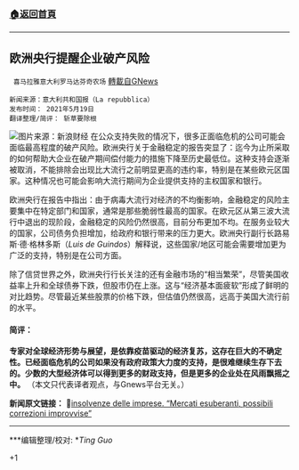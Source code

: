 ###  [:house:返回首頁](https://github.com/ourhimalayas/txt)
---

## 欧洲央行提醒企业破产风险
` 喜马拉雅意大利罗马达芬奇农场` [轉載自GNews](https://gnews.org/zh-hans/1260069/)

```
新闻来源：意大利共和国报（La repubblica）
发布时间： 2021年5月19日
翻译整理/简评： 斩草要除根
```

![]()![](https://gnews-media-offload.s3.amazonaws.com/wp-content/uploads/2021/05/20145914/ea47-iqyrykv3111038-1.jpg)图片来源：新浪财经
在公众支持失败的情况下，很多正面临危机的公司可能会面临最高程度的破产风险。欧洲央行关于金融稳定的报告突显了：迄今为止所采取的如何帮助大企业在破产期间偿付能力的措施下降至历史最低位。这种支持会逐渐被取消，不能排除会出现比大流行之前明显更高的违约率，特别是在某些欧元区国家。这种情况也可能会影响大流行期间为企业提供支持的主权国家和银行。

欧洲央行在报告中指出：由于病毒大流行对经济的不均衡影响，金融稳定的风险主要集中在特定部门和国家，通常是那些脆弱性最高的国家。在欧元区从第三波大流行中退出的现阶段，金融稳定的风险仍然很高，目前分布更加不均。在服务业较大的国家，公司债务负担增加，给政府和银行带来的压力更大。欧洲央行副行长路易斯·德·格林多斯（*Luis de Guindos*）解释说，这些国家/地区可能会需要增加更为广泛的支持，特别是在公司方面。

除了信贷世界之外，欧洲央行行长关注的还有金融市场的“相当繁荣”，尽管美国收益率上升和全球债券下跌，但股市仍在上涨。这与“经济基本面疲软”形成了鲜明的对比趋势。尽管最近某些股票的价格下跌，但估值仍然很高，远高于美国大流行前的水平。

#### 简评：

**专家对全球经济形势与展望，是依靠疫苗驱动的经济复苏，这存在巨大的不确定性。已经面临危机的公司如果没有政府政策大力度的支持，是很难继续生存下去的。少数的大型经济体可以得到更多的财政支持，但是更多的企业处在风雨飘摇之中。**
（本文只代表译者观点，与Gnews平台无关。）

**新闻原文链接：**
🔗[insolvenze delle imprese. “Mercati esuberanti, possibili correzioni improvvise”](https://www.repubblica.it/economia/2021/05/19/news/bce_-301726644/?ref=RHTP-VS-I270681073-P10-S1-T1)

* * *

***编辑整理/校对: **Ting Guo*

+1
